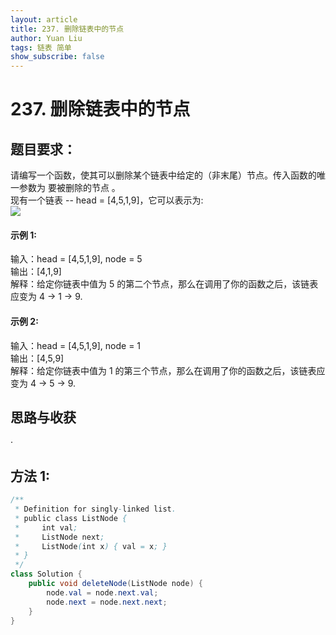 ```yaml
---
layout: article
title: 237. 删除链表中的节点
author: Yuan Liu
tags: 链表 简单
show_subscribe: false
---
```


# 237. 删除链表中的节点

## 题目要求：
请编写一个函数，使其可以删除某个链表中给定的（非末尾）节点。传入函数的唯一参数为 要被删除的节点 。  
现有一个链表 -- head = [4,5,1,9]，它可以表示为:  
![](https://assets.leetcode-cn.com/aliyun-lc-upload/uploads/2019/01/19/237_example.png)

#### 示例 1:  
输入：head = [4,5,1,9], node = 5    
输出：[4,1,9]  
解释：给定你链表中值为 5 的第二个节点，那么在调用了你的函数之后，该链表应变为 4 -> 1 -> 9.  

#### 示例 2:  
输入：head = [4,5,1,9], node = 1   
输出：[4,5,9]  
解释：给定你链表中值为 1 的第三个节点，那么在调用了你的函数之后，该链表应变为 4 -> 5 -> 9.  

## 思路与收获
· 

## 方法 1: 
```java
/**
 * Definition for singly-linked list.
 * public class ListNode {
 *     int val;
 *     ListNode next;
 *     ListNode(int x) { val = x; }
 * }
 */
class Solution {
    public void deleteNode(ListNode node) {
        node.val = node.next.val;
        node.next = node.next.next;
    }
}
```  






